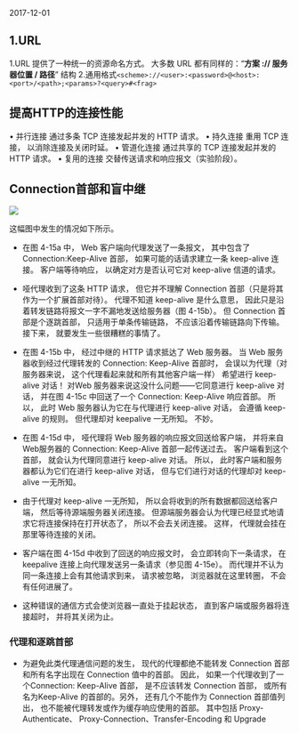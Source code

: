 2017-12-01
## 1.URL
1.URL 提供了一种统一的资源命名方式。 大多数 URL 都有同样的：“**方案 :// 服务器位置 / 路径**” 结构
2.通用格式`<scheme>://<user>:<password>@<host>:<port>/<path>;<params>?<query>#<frag>`

## 提高HTTP的连接性能
• 并行连接
通过多条 TCP 连接发起并发的 HTTP 请求。
• 持久连接
重用 TCP 连接， 以消除连接及关闭时延。
• 管道化连接
通过共享的 TCP 连接发起并发的 HTTP 请求。
• 复用的连接
交替传送请求和响应报文（实验阶段）。
## Connection首部和盲中继
![](https://github.com/t734070824/tq.java/blob/master/tq.java.http/src/main/java/_the_definitive_uide/1.png?raw=true)

这幅图中发生的情况如下所示。
- 在图 4-15a 中， Web 客户端向代理发送了一条报文， 其中包含了 Connection:Keep-Alive 首部， 如果可能的话请求建立一条 keep-alive 连接。 客户端等待响应， 以确定对方是否认可它对 keep-alive 信道的请求。

- 哑代理收到了这条 HTTP 请求， 但它并不理解 Connection 首部（只是将其作为一个扩展首部对待）。 代理不知道 keep-alive 是什么意思， 因此只是沿着转发链路将报文一字不漏地发送给服务器（图 4-15b）。 但 Connection 首部是个逐跳首部， 只适用于单条传输链路， 不应该沿着传输链路向下传输。 接下来， 就要发生一些很糟糕的事情了。

- 在图 4-15b 中， 经过中继的 HTTP 请求抵达了 Web 服务器。 当 Web 服务器收到经过代理转发的 Connection: Keep-Alive 首部时， 会误以为代理（对服务器来说， 这个代理看起来就和所有其他客户端一样） 希望进行 keep-alive 对话！ 对Web 服务器来说这没什么问题——它同意进行 keep-alive 对话， 并在图 4-15c 中回送了一个 Connection: Keep-Alive 响应首部。 所以， 此时 Web 服务器认为它在与代理进行 keep-alive 对话， 会遵循 keep-alive 的规则。 但代理却对 keepalive 一无所知。 不妙。

- 在图 4-15d 中， 哑代理将 Web 服务器的响应报文回送给客户端， 并将来自 Web服务器的 Connection: Keep-Alive 首部一起传送过去。 客户端看到这个首部， 就会认为代理同意进行 keep-alive 对话。 所以， 此时客户端和服务器都认为它们在进行 keep-alive 对话， 但与它们进行对话的代理却对 keep-alive 一无所知。

- 由于代理对 keep-alive 一无所知， 所以会将收到的所有数据都回送给客户端， 然后等待源端服务器关闭连接。 但源端服务器会认为代理已经显式地请求它将连接保持在打开状态了， 所以不会去关闭连接。 这样， 代理就会挂在那里等待连接的关闭。

- 客户端在图 4-15d 中收到了回送的响应报文时， 会立即转向下一条请求， 在 keepalive 连接上向代理发送另一条请求（参见图 4-15e）。 而代理并不认为同一条连接上会有其他请求到来， 请求被忽略， 浏览器就在这里转圈， 不会有任何进展了。

- 这种错误的通信方式会使浏览器一直处于挂起状态， 直到客户端或服务器将连接超时， 并将其关闭为止。
### 代理和逐跳首部
- 为避免此类代理通信问题的发生， 现代的代理都绝不能转发 Connection 首部和所有名字出现在 Connection 值中的首部。 因此， 如果一个代理收到了一个Connection: Keep-Alive 首部， 是不应该转发 Connection 首部， 或所有名为Keep-Alive 的首部的。另外， 还有几个不能作为 Connection 首部值列出， 也不能被代理转发或作为缓存响应使用的首部。 其中包括 Proxy-Authenticate、 Proxy-Connection、Transfer-Encoding 和 Upgrade